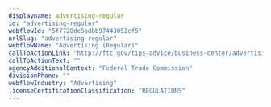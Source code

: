 ```yaml
---
displayname: advertising-regular
id: "advertising-regular"
webflowId: "5f7728de5adbb97443052cf5"
urlSlug: "advertising-regular"
webflowName: "Advertising (Regular)"
callToActionLink: "http://ftc.gov/tips-advice/business-center/advertising-and-marketing"
callToActionText: ""
agencyAdditionalContext: "Federal Trade Commission"
divisionPhone: ""
webflowIndustry: "Advertising"
licenseCertificationClassification: "REGULATIONS"
---
```

